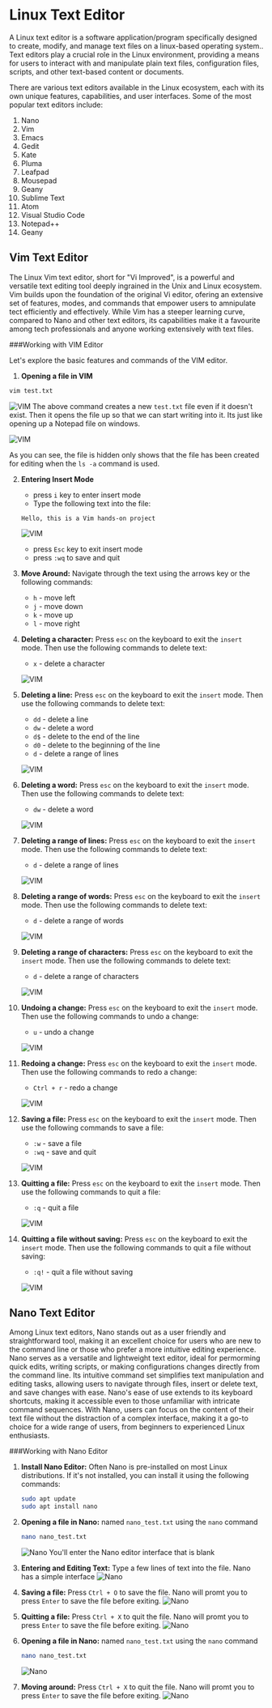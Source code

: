 # Linux Text Editor

A Linux text editor is a software application/program specifically designed to create, modify, and manage text files on a linux-based operating system.. Text editors play a crucial role in the Linux environment, providing a means for users to interact with and manipulate plain text files, configuration files, scripts, and other text-based content or documents.

There are various text editors available in the Linux ecosystem, each with its own unique features, capabilities, and user interfaces. Some of the most popular text editors include:

1. Nano
2. Vim
3. Emacs
4. Gedit
5. Kate
6. Pluma
7. Leafpad
8. Mousepad
9. Geany
10. Sublime Text
11. Atom
12. Visual Studio Code
13. Notepad++
14. Geany

## Vim Text Editor

The Linux Vim text editor, short for "Vi Improved", is a powerful and versatile text editing tool deeply ingrained in the Unix and Linux ecosystem. Vim builds upon the foundation of the original Vi editor, ofering an extensive set of features, modes, and commands that empower users to amnipulate tect efficiently and effectively. While Vim has a steeper learning curve, compared to Nano and other text editors, its capabilities make it a favourite among tech professionals and anyone working extensively with text files.

###Working with VIM Editor

Let's explore the basic features and commands of the VIM editor.

1. **Opening a file in VIM**

```bash
vim test.txt
```
![VIM](img/1.0.vim-cmd.png)
The above command creates a new `test.txt` file even if it doesn't exist. Then it opens the file up so that we can start writing into it. Its just like opening up a Notepad file on windows.

![VIM](img/1.1.vim-test-file-hidden.png)

As you can see, the file is hidden only shows that the file has been created for editing when the `ls -a` command is used.

2. **Entering Insert Mode**
    - press `i` key to enter insert mode
    - Type the following text into the file:
    
    ```
    Hello, this is a Vim hands-on project
    ```
    
    ![VIM](img/2.0.insert-mode.png)

    - press `Esc` key to exit insert mode
    - press `:wq` to save and quit
    
3. **Move Around:** Navigate through the text using the arrows key or the following commands:
    - `h` - move left
    - `j` - move down
    - `k` - move up
    - `l` - move right

4. **Deleting a character:** Press `esc` on the keyboard to exit the `insert` mode. Then use the following commands to delete text:
    
    - `x` - delete a character

    ![VIM](img/3.0.delete-mode.png)
5. **Deleting a line:** Press `esc` on the keyboard to exit the `insert` mode. Then use the following commands to delete text:
    
    - `dd` - delete a line
    - `dw` - delete a word
    - `d$` - delete to the end of the line
    - `d0` - delete to the beginning of the line
    - `d` - delete a range of lines

    ![VIM](img/3.1.delete-line.png)

6. **Deleting a word:** Press `esc` on the keyboard to exit the `insert` mode. Then use the following commands to delete text:
    - `dw` - delete a word

    ![VIM](img/3.2.delete-word.png)

7. **Deleting a range of lines:** Press `esc` on the keyboard to exit the `insert` mode. Then use the following commands to delete text:
    - `d` - delete a range of lines

    ![VIM](img/3.3.delete-range.png)    

8. **Deleting a range of words:** Press `esc` on the keyboard to exit the `insert` mode. Then use the following commands to delete text:
    - `d` - delete a range of words

    ![VIM](img/3.4.delete-range-words.png)

9. **Deleting a range of characters:** Press `esc` on the keyboard to exit the `insert` mode. Then use the following commands to delete text:
    - `d` - delete a range of characters

    ![VIM](img/3.5.delete-range-chars.png)

10. **Undoing a change:** Press `esc` on the keyboard to exit the `insert` mode. Then use the following commands to undo a change:
    - `u` - undo a change

    ![VIM](img/3.6.undo.png)

11. **Redoing a change:** Press `esc` on the keyboard to exit the `insert` mode. Then use the following commands to redo a change:
    - `Ctrl + r` - redo a change

    ![VIM](img/3.7.redo.png)

12. **Saving a file:** Press `esc` on the keyboard to exit the `insert` mode. Then use the following commands to save a file:
    - `:w` - save a file
    - `:wq` - save and quit

    ![VIM](img/3.8.save.png)

13. **Quitting a file:** Press `esc` on the keyboard to exit the `insert` mode. Then use the following commands to quit a file:
    - `:q` - quit a file

    ![VIM](img/3.9.quit.png)

14. **Quitting a file without saving:** Press `esc` on the keyboard to exit the `insert` mode. Then use the following commands to quit a file without saving:
    - `:q!` - quit a file without saving

    ![VIM](img/3.10.quit-no-save.png)

## Nano Text Editor
Among Linux text editors, Nano stands out as a user friendly and straightforward tool, making it an excellent choice for users who are new to the command line or those who prefer a more intuitive editing experience. Nano serves as a versatile and lightweight text editor, ideal for permorming quick edits, writing scripts, or making configurations changes directly from the command line. Its intuitive command set simplifies text manipulation and editing tasks, allowing users to navigate through files, insert or delete text, and save changes with ease. Nano's ease of use extends to its keyboard shortcuts, making it accessible even to those unfamiliar with intricate command sequences. With Nano, users can focus on the content of their text file without the distraction of a complex interface, making it a go-to choice for a wide range of users, from beginners to experienced Linux enthusiasts.

###Working with Nano Editor

1. **Install Nano Editor:** Often Nano is pre-installed on most Linux distributions. If it's not installed, you can install it using the following commands:
    ```bash
    sudo apt update
    sudo apt install nano
    ```

2. **Opening a file in Nano:** named `nano_test.txt` using the `nano` command
    ```bash
    nano nano_test.txt
    ```
    ![Nano](img/3.0.nano-cmd)
    You'll enter the Nano editor interface that is blank

3. **Entering and Editing Text:** Type a few lines of text into the file. Nano has a simple interface 
![Nano](img/3.1.nano-interface.png)

4. **Saving a file:** Press `Ctrl + O` to save the file. Nano will promt you to press `Enter` to save the file before exiting.
![Nano](img/3.2.nano-save.png)

5. **Quitting a file:** Press `Ctrl + X` to quit the file. Nano will promt you to press `Enter` to save the file before exiting.
![Nano](img/3.3.nano-quit.png)

6. **Opening a file in Nano:** named `nano_test.txt` using the `nano` command
    ```bash
    nano nano_test.txt
    ```
    ![Nano](img/3.4.nano-open.png)

7. **Moving around:** Press `Ctrl + X` to quit the file. Nano will promt you to press `Enter` to save the file before exiting.
![Nano](img/3.5.nano-move.png)


    

